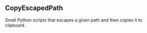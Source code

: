 <h2>CopyEscapedPath</h2>

Small Python scripts that escapes a given path and then copies it to clipboard.

